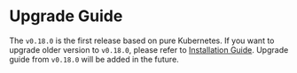 # Upgrade Guide

The `v0.18.0` is the first release based on pure Kubernetes. If you want to upgrade older version to `v0.18.0`, please refer to [Installation Guide](./installation-guide.md#from-previous-deployment). Upgrade guide from `v0.18.0` will be added in the future. 